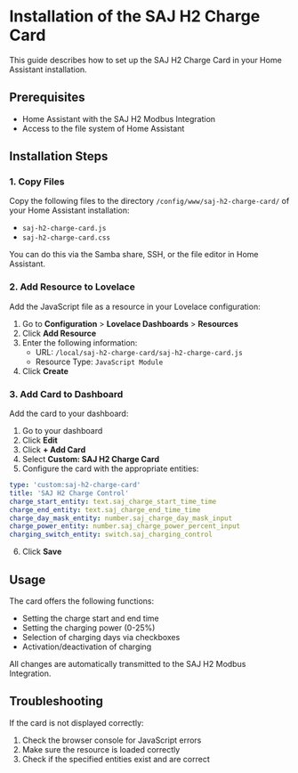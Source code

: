 # Installation of the SAJ H2 Charge Card

This guide describes how to set up the SAJ H2 Charge Card in your Home Assistant installation.

## Prerequisites

- Home Assistant with the SAJ H2 Modbus Integration
- Access to the file system of Home Assistant

## Installation Steps

### 1. Copy Files

Copy the following files to the directory `/config/www/saj-h2-charge-card/` of your Home Assistant installation:

- `saj-h2-charge-card.js`
- `saj-h2-charge-card.css`

You can do this via the Samba share, SSH, or the file editor in Home Assistant.

### 2. Add Resource to Lovelace

Add the JavaScript file as a resource in your Lovelace configuration:

1. Go to **Configuration** > **Lovelace Dashboards** > **Resources**
2. Click **Add Resource**
3. Enter the following information:
   - URL: `/local/saj-h2-charge-card/saj-h2-charge-card.js`
   - Resource Type: `JavaScript Module`
4. Click **Create**

### 3. Add Card to Dashboard

Add the card to your dashboard:

1. Go to your dashboard
2. Click **Edit**
3. Click **+ Add Card**
4. Select **Custom: SAJ H2 Charge Card**
5. Configure the card with the appropriate entities:

```yaml
type: 'custom:saj-h2-charge-card'
title: 'SAJ H2 Charge Control'
charge_start_entity: text.saj_charge_start_time_time
charge_end_entity: text.saj_charge_end_time_time
charge_day_mask_entity: number.saj_charge_day_mask_input
charge_power_entity: number.saj_charge_power_percent_input
charging_switch_entity: switch.saj_charging_control
```

6. Click **Save**

## Usage

The card offers the following functions:

- Setting the charge start and end time
- Setting the charging power (0-25%)
- Selection of charging days via checkboxes
- Activation/deactivation of charging

All changes are automatically transmitted to the SAJ H2 Modbus Integration.

## Troubleshooting

If the card is not displayed correctly:

1. Check the browser console for JavaScript errors
2. Make sure the resource is loaded correctly
3. Check if the specified entities exist and are correct

